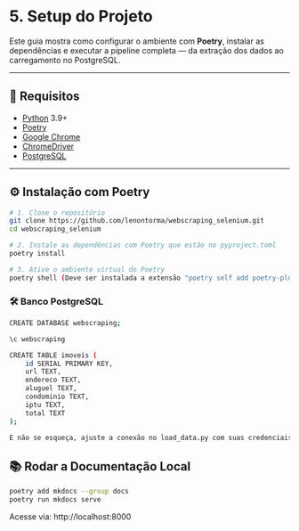 # 5. Setup do Projeto

Este guia mostra como configurar o ambiente com **Poetry**, instalar as dependências e executar a pipeline completa — da extração dos dados ao carregamento no PostgreSQL.

---

## 🧱 Requisitos

- [Python](https://www.python.org/) 3.9+
- [Poetry](https://python-poetry.org/)
- [Google Chrome](https://www.google.com/chrome/)
- [ChromeDriver](https://sites.google.com/chromium.org/driver/)
- [PostgreSQL](https://www.postgresql.org/)

---

## ⚙️ Instalação com Poetry

```bash
# 1. Clone o repositório
git clone https://github.com/lenontorma/webscraping_selenium.git
cd webscraping_selenium

# 2. Instale as dependências com Poetry que estão no pyproject.toml
poetry install

# 3. Ative o ambiente virtual do Poetry
poetry shell (Deve ser instalada a extensão "poetry self add poetry-plugin-shell")
```

### 🛠️ Banco PostgreSQL

```bash
CREATE DATABASE webscraping;

\c webscraping

CREATE TABLE imoveis (
    id SERIAL PRIMARY KEY,
    url TEXT,
    endereco TEXT,
    aluguel TEXT,
    condominio TEXT,
    iptu TEXT,
    total TEXT
);

E não se esqueça, ajuste a conexão no load_data.py com suas credenciais PostgreSQL.
```

## 📚 Rodar a Documentação Local
```bash
poetry add mkdocs --group docs
poetry run mkdocs serve
```

Acesse via: http://localhost:8000